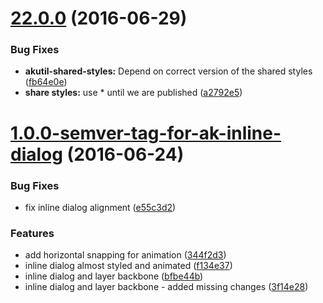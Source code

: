 <a name="22.0.0"></a>
# [22.0.0](https://aui-team-bot/https://bitbucket.org/atlassian/atlaskit-spike/compare/1.0.0-semver-tag-for-ak-inline-dialog...v22.0.0) (2016-06-29)


### Bug Fixes

* **akutil-shared-styles:** Depend on correct version of the shared styles ([fb64e0e](https://aui-team-bot/https://bitbucket.org/atlassian/atlaskit-spike/commits/fb64e0e))
* **share styles:** use * until we are published ([a2792e5](https://aui-team-bot/https://bitbucket.org/atlassian/atlaskit-spike/commits/a2792e5))



<a name="1.0.0-semver-tag-for-ak-inline-dialog"></a>
# [1.0.0-semver-tag-for-ak-inline-dialog](https://aui-team-bot/https://bitbucket.org/atlassian/atlaskit-spike/compare/bfbe44b...1.0.0-semver-tag-for-ak-inline-dialog) (2016-06-24)


### Bug Fixes

* fix inline dialog alignment ([e55c3d2](https://aui-team-bot/https://bitbucket.org/atlassian/atlaskit-spike/commits/e55c3d2))


### Features

* add horizontal snapping for animation ([344f2d3](https://aui-team-bot/https://bitbucket.org/atlassian/atlaskit-spike/commits/344f2d3))
* inline dialog almost styled and animated ([f134e37](https://aui-team-bot/https://bitbucket.org/atlassian/atlaskit-spike/commits/f134e37))
* inline dialog and layer backbone ([bfbe44b](https://aui-team-bot/https://bitbucket.org/atlassian/atlaskit-spike/commits/bfbe44b))
* inline dialog and layer backbone - added missing changes ([3f14e28](https://aui-team-bot/https://bitbucket.org/atlassian/atlaskit-spike/commits/3f14e28))



